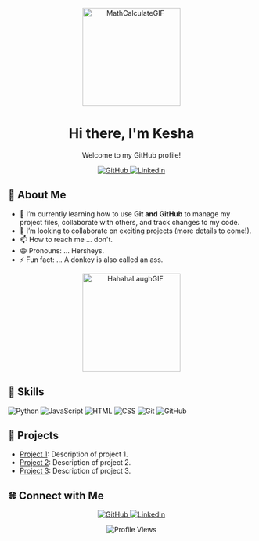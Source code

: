 <!-- Header -->
<p align="center">
  <img src="https://github.com/kcenizaj/kcenizaj/assets/150229810/8a13035c-63d3-4150-96d1-5c1690bf7b84" alt="MathCalculateGIF" width="200"/>
</p>

<h1 align="center">Hi there, I'm Kesha</h1>
<p align="center">Welcome to my GitHub profile!</p>

<!-- Badges -->
<p align="center">
  <a href="https://github.com/kcenizaj">
    <img src="https://img.shields.io/badge/GitHub-kcenizaj-181717?style=flat-square&logo=github" alt="GitHub">
  </a>
  <a href="https://www.linkedin.com/in/kcenizaj/">
    <img src="https://img.shields.io/badge/LinkedIn-Connect-blue?style=flat-square&logo=linkedin" alt="LinkedIn">
  </a>
</p>

<!-- Introduction -->
## 👋 About Me
- 🌱 I’m currently learning how to use **Git and GitHub** to manage my project files, collaborate with others, and track changes to my code.
- 💞️ I’m looking to collaborate on exciting projects (more details to come!).
- 📫 How to reach me ... don't.
- 😄 Pronouns: ... Hersheys.
- ⚡ Fun fact: ... A donkey is also called an ass.

<!-- GIF -->
<p align="center">
  <img src="https://github.com/kcenizaj/kcenizaj/assets/150229810/2bba2a20-a45e-4d3f-abd3-2fed5d997000" alt="HahahaLaughGIF" width="200"/>
</p>

<!-- Skills -->
## 🔧 Skills
![Python](https://img.shields.io/badge/Python-3776AB?style=flat-square&logo=python&logoColor=white)
![JavaScript](https://img.shields.io/badge/JavaScript-F7DF1E?style=flat-square&logo=javascript&logoColor=black)
![HTML](https://img.shields.io/badge/HTML-E34F26?style=flat-square&logo=html5&logoColor=white)
![CSS](https://img.shields.io/badge/CSS-1572B6?style=flat-square&logo=css3&logoColor=white)
![Git](https://img.shields.io/badge/Git-F05032?style=flat-square&logo=git&logoColor=white)
![GitHub](https://img.shields.io/badge/GitHub-181717?style=flat-square&logo=github&logoColor=white)

<!-- Projects -->
## 📂 Projects
- [Project 1](https://github.com/kcenizaj/project1): Description of project 1.
- [Project 2](https://github.com/kcenizaj/project2): Description of project 2.
- [Project 3](https://github.com/kcenizaj/project3): Description of project 3.

<!-- Connect -->
## 🌐 Connect with Me
<p align="center">
  <a href="https://github.com/kcenizaj">
    <img src="https://img.shields.io/badge/GitHub-kcenizaj-181717?style=flat-square&logo=github" alt="GitHub">
  </a>
  <a href="https://www.linkedin.com/in/kcenizaj/">
    <img src="https://img.shields.io/badge/LinkedIn-Connect-blue?style=flat-square&logo=linkedin" alt="LinkedIn">
  </a>
</p>

<!-- Footer -->
<p align="center">
  <img src="https://komarev.com/ghpvc/?username=kcenizaj&style=flat-square" alt="Profile Views">
</p>
